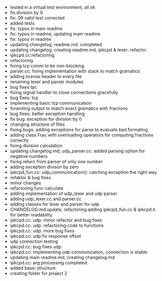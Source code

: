 - tested in a virtual test environment, all ok
- fix:division by 0
- fix: 09 valid test corrected
- added tests
- fix: typos in main readme
- fix: typos in readme, updating main readme
- fix: typos in readme
- updating changelog; readme.md: completed
- updating changelog; creating readme.md, ipkcpd & lexer: refactor
- ipkcpd.cc:refactoring
- refactoring
- fixing tcp comm to be non-blocking
- parser.cc: fixing implementation with stack to match gramatics
- adding license header to every file
- renaming lexer and parser modules
- bug fixes tpc
- fixing signal handler to close connections gracefully
- bug fixes: tcp
- implementing basic tcp communication
- foramting output to match exact gramatics with fractions
- bug fixes; better exception handling
- fix bug: exception for division by 0
- changing structure of files
- fixing bugs: adding exceptions for parse to evaluate bad formating
- adding class Frac with overloading operators for computing fractions correctly
- fixing division calculation
- updating changelog.md; udp_parser.cc: added parsing option for negative numbers
- fixing return from parser of only one number
- adding exception divison by zero
- ipkcpd_fun.cc: udp_communication(): catching exception the right way
- refaktor & bug fixes
- minor changes
- refactoring func calculate
- adding implementation of udp_lexer and udp parser
- adding udp_lexer.cc and parser.cc
- adding classes for lexer and parser for udp
- CHANGELOG.md:update, refactoring:adding ipkcpd_fun.cc & ipkcpd.h for better readability
- ipkcpd.cc: udp: minor refactor and bug fixes
- ipkcpd.cc: udp: refactoring code to functions
- ipkcpd.cc: udp: more bug fixes
- ipkcpd.cc: udp:fix response offset
- udp connection testing
- ipkcpd.cc: bug fixes udp
- ipkcpd.cc: implementing udp communication, connection is stable
- updating main readme.md, creating changelog.md
- ipkcpd.cc: arg processing completed
- added basic structure
- creating folder for project 2
